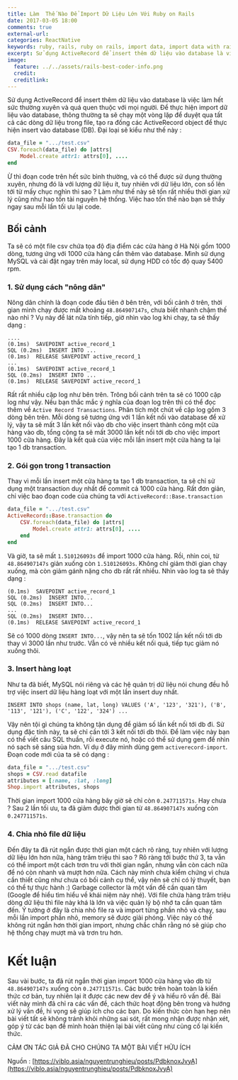 ```yaml
---
title: Làm  Thế Nào Để Import Dữ Liệu Lớn Với Ruby on Rails
date: 2017-03-05 18:00
comments: true
external-url: 
categories: ReactNative
keywords: ruby, rails, ruby on rails, import data, import data with rails, import du lieu voi rails
excerpt: Sử dụng ActiveRecord để insert thêm dữ liệu vào database là việc làm hết sức thường xuyên và quá quen thuộc với mọi người. Để thực hiện import dữ liệu vào database, thông thường ta sẽ chạy một vòng lặp để duyệt qua tất cả các dòng dữ liệu trong file, tạo ra đống các ActiveRecord object để thực hiện insert vào database (DB)
image:
  feature: ../../assets/rails-best-coder-info.png
  credit: 
  creditlink:
---
```

Sử dụng ActiveRecord để insert thêm dữ liệu vào database là việc làm hết sức thường xuyên và quá quen thuộc với mọi người. Để thực hiện import dữ liệu vào database, thông thường ta sẽ chạy một vòng lặp để duyệt qua tất cả các dòng dữ liệu trong file, tạo ra đống các ActiveRecord object để thực hiện insert vào database (DB). Đại loại sẽ kiểu như thế này :

```ruby
data_file = ".../test.csv"
CSV.foreach(data_file) do |attrs|
    Model.create attr1: attrs[0], ....
end
```

Ừ thì đoạn code trên hết sức bình thường, và có thể được sử dụng thường xuyên, nhưng đó là với lượng dữ liệu ít, tuy nhiên với dữ liệu lớn, con số lên tới từ mấy chục nghìn thì sao ? Làm như thế này sẽ tốn rất nhiều thời gian xử lý cũng như hao tốn tài nguyên hệ thống. Việc hao tốn thế nào bạn sẽ thấy ngay sau mỗi lần tối ưu lại code.

## Bối cảnh

Ta sẽ có một file csv chứa tọa độ địa điểm các cửa hàng ở Hà Nội gồm 1000 dòng, tương ứng với 1000 cửa hàng cần thêm vào database. Mình sử dụng MySQL và cài đặt ngay trên máy local, sử dụng HDD có tốc độ quay 5400 rpm.

### 1. Sử dụng cách "nông dân"

Nông dân chính là đoạn code đầu tiên ở bên trên, với bối cảnh ở trên, thời gian mình chạy được mất khoảng `48.864907147s`, chưa biết nhanh chậm thế nào nhỉ ? Vụ này để lát nữa tính tiếp, giờ nhìn vào log khi chạy, ta sẽ thấy dạng :

```
....
(0.1ms)  SAVEPOINT active_record_1
SQL (0.2ms)  INSERT INTO ...
(0.1ms)  RELEASE SAVEPOINT active_record_1
...
(0.1ms)  SAVEPOINT active_record_1
SQL (0.2ms)  INSERT INTO ...
(0.1ms)  RELEASE SAVEPOINT active_record_1
```

Rất rất nhiều cặp log như bên trên. Trông bối cảnh trên ta sẽ có 1000 cặp log như vậy. Nếu bạn thắc mắc ý nghĩa của đoạn log trên thì có thể đọc thêm về `Active Record Transactions`.
Phân tích một chút về cặp log gồm 3 dòng bên trên. Mỗi dòng sẽ tương ứng với 1 lần kết nối vào database để xử lý, vậy ta sẽ mất 3 lần kết nối vào db cho việc insert thành công một cửa hàng vào db, tổng cộng ta sẽ mất 3000 lần kết nối tới db cho việc import 1000 cửa hàng. Đây là kết quả của việc mỗi lần insert một cửa hàng ta lại tạo 1 db transaction.

### 2. Gói gọn trong 1 transaction

Thay vì mỗi lần insert một cửa hàng ta tạo 1 db transaction, ta sẽ chỉ sử dụng một transaction duy nhất để commit cả 1000 cửa hàng. Rất đơn giản, chỉ việc bao đoạn code của chúng ta với `ActiveRecord::Base.transaction`

```ruby
data_file = ".../test.csv"
ActiveRecord::Base.transaction do
    CSV.foreach(data_file) do |attrs|
        Model.create attr1: attrs[0], ....
    end
end
```

Và giờ, ta sẽ mất `1.510126093s` để import 1000 cửa hàng. Rồi, nhìn coi, từ `48.864907147s` giản xuống còn `1.510126093s`. Không chỉ giảm thời gian chạy xuống, mà còn giảm gánh nặng cho db rất rất nhiều. Nhìn vào log ta sẽ thấy dạng :

```
(0.1ms)  SAVEPOINT active_record_1
SQL (0.2ms)  INSERT INTO...
SQL (0.2ms)  INSERT INTO...
...
SQL (0.2ms)  INSERT INTO...
(0.1ms)  RELEASE SAVEPOINT active_record_1
```

Sẽ có 1000 dòng `INSERT INTO...`, vậy nên ta sẽ tốn 1002 lần kết nối tới db thay vì 3000 lần như trước. Vẫn có vẻ nhiều kết nối quá, tiếp tục giảm nó xuống thôi.

### 3. Insert hàng loạt

Như ta đã biết, MySQL nói riêng và các hệ quản trị dữ liệu nói chung đều hỗ trợ việc insert dữ liệu hàng loạt với một lần insert duy nhất.

```
INSERT INTO shops (name, lat, long) VALUES ('A', '123', '321'), ('B', '113', '121'), ('C', '122', '324') ...
```

Vậy nên tội gì chúng ta không tận dụng để giảm số lần kết nối tới db đi. Sử dụng đặc tính này, ta sẽ chỉ cần tới 3 kết nối tới db thôi.
Để làm việc này bạn có thể viết câu SQL thuần, rồi execute nó, hoặc có thể sử dụng gem để nhìn nó sạch sẽ sáng sủa hơn. Ví dụ ở đây mình dùng gem `activerecord-import`. Đoạn code mới của ta sẽ có dạng :

```ruby
data_file = ".../test.csv"
shops = CSV.read datafile
attributes = [:name, :lat, :long]
Shop.import attributes, shops
```

Thời gian import 1000 cửa hàng bây giờ sẽ chỉ còn `0.247711571s`. Hay chưa ? Sau 2 lần tối ưu, ta đã giảm được thời gian từ `48.864907147s` xuống còn `0.247711571s`.

### 4. Chia nhỏ file dữ liệu

Đến đây ta đã rút ngắn được thời gian một cách rõ ràng, tuy nhiên với lượng dữ liệu lớn hơn nữa, hàng trăm triệu thì sao ? Rõ ràng tới bước thứ 3, ta vẫn có thể import một cách trơn tru với thời gian ngắn, nhưng vẫn còn cách nữa để nó còn nhanh và mượt hơn nữa. Cách này mình chưa kiểm chứng vì chưa cần thiết cũng như chưa có bối cảnh cụ thể, vậy nên sẽ chỉ có lý thuyết, bạn có thể tự thực hành :)
Garbage collector là một vấn đề cần quan tâm (Google để hiểu tìm hiểu về khái niệm này nhé). Với file chứa hàng trăm triệu dòng dữ liệu thì file này khá là lớn và việc quản lý bộ nhớ ta cần quan tâm đến. Ý tưởng ở đây là chia nhỏ file ra và import từng phần nhỏ và chạy, sau mỗi lần import phần nhỏ, memory sẽ được giải phóng. Việc này có thể không rút ngắn hơn thời gian import, nhưng chắc chắn rằng nó sẽ giúp cho hệ thống chạy mượt mà và trơn tru hơn.

# Kết luận

Sau vài bước, ta đã rút ngắn thời gian import 1000 cửa hàng vào db từ `48.864907147s` xuống còn `0.247711571s`. Các bước trên hoàn toàn là kiến thức cơ bản, tuy nhiên lại ít được các new dev để ý và hiểu rõ vấn đề. Bài viết này mình đã chỉ ra các vấn đề, cách thức hoạt động bên trong và hướng xử lý vấn đề, hi vọng sẽ giúp ích cho các bạn.
Do kiến thức còn hạn hẹp nên bài viết tất sẽ không tránh khỏi những sai sót, rất mong nhận được nhận xét, góp ý từ các bạn để mình hoàn thiện lại bài viết cũng như củng cố lại kiến thức.

CẢM ƠN TÁC GIẢ ĐÃ CHO CHÚNG TA MỘT BÀI VIẾT HỮU ÍCH

Nguồn : [https://viblo.asia/nguyentrunghieu/posts/PdbknoxJvyA](https://viblo.asia/nguyentrunghieu/posts/PdbknoxJvyA)